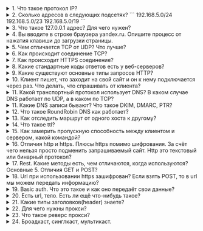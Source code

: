 <details>
<summary>
1. Что такое протокол IP?
</summary>
IP (Internet Protocol) - протокол сетевого уровня стека TCP/IP.

Основной задачей протокола является доставка датаграмм между хостами сетей TCP/IP через произвольное число промежуточных узлов (маршрутизаторов).

Функции, реализуемые IP:
- Основа передачи данных.
- Адресация.
- Маршрутизация.
- Фрагментация датаграмм.
Протокол IP не гарантирует надежной доставки пакета: пакеты могут прийти в неправильном порядке, пакет может быть утерян, пакет может продублироваться или оказаться поврежденным. За надежность доставки пакетов отвечают протоколы транспортного уровня.

На данный момент наиболее распространена четвертая версия протокола (IPv4), однако ведутся активные работы по внедрению более совершенного IPv6.
</details>
<details>
<summary>
2. Сколько адресов в следующих подсетях?
```
192.168.5.0/24
192.168.5.0/23
192.168.5.0/19
```
</summary>
192.168.5.0/24 - 254 хостов (+1 адрес сети, +1 broadcast)
192.168.5.0/23 - 510 хостов (+1 адрес сети, +1 broadcast)
192.168.5.0/19 - 8190 хостов (+1 адрес сети, +1 broadcast)
</details>
<details>
<summary>
3. Что такое 127.0.0.1 адрес? Для чего нужен?
</summary>
127.0.0.1 адрес или localhost доменное имя, а также зарезервированная сеть 127.0.0.1/8 частных IP адресов предназначены для тестирования программы на той же физической машине, где она запускается.

Использование адреса 127.0.0.1 позволяет устанавливать соединение и передавать информацию для программ-серверов, работающих на том же компьютере, что и программа-клиент, независимо от конфигурации аппаратных сетевых средств компьютера (не требуется сетевая карта, модем, и прочее коммуникационное оборудование, интерфейс реализуется при помощи драйвера псевдоустройства в ядре операционной системы)

Так же адрес 127.0.0.1 устанавливается для запрета доступа к сервису из внешней сети. Например: 
```
docker run -d -p 127.0.0.1:3306:3306 mysql
```
</details>
<details>
<summary>
4. Вы вводите в строке браузера yandex.ru. Опишите процесс от нажатия клавиши до загрузки страницы.
</summary>

Любой URL содержит следующую структуру `<протокол>/<хост>/путь`, например `https://yandex.ru/pogoda/samara`. Также URL может содержать данные для отображения страницы.

1. При вводе URL браузер смотрит на протокол запроса. Если протокол в URL не указан, то браузер смотрит на список HSTS (HTTP Strict Transport Security - механизм, принудительно активирующий защищенное соединение через протокол HTTPS), если хост есть в данном списке, то браузер отправит запрос по протоколу HTTPS, если нет, то по HTTP.

2. Для того, чтобы установить соединение с сервером, необходим его IP адрес. Так как мы используем домен, то необходимо установить соответствие домена и IP адреса сервера, где размещается ресурс. При запросе мы обращаемся к DNS. Cначала проверяется кеш DNS. Приоритет опроса DNS кеша следующий:
 - Кеш браузера,
 - Проверяется hosts файл ,
 - Кеш ОС,
 - Кеш роутера,
 - Кеш интернет-провайдера
Если данных о данном запрашиваеомом хосте в кеше нет, то:
 - DNS интернет провайдера отправляет запрос к контевому серверу DNS (.),
 - Если корневой сервер не знает запрашиваемого домена, то он отправляет запрос серверу ответственному за зону (.ru), в которому привязан домен,
 - Если DNS сервер зоны не знает запрашиваемого домена, то запрос отправляется к NS серверу домена.
IP адрес хоста, при его наличии у DNS сервера, возвращается обратно по цепочке

3. После того, как IP адрес хоста получили, необходимо сформировать на прикладном уровне запрос к серверу. К запросу добавляются следующие заголовки:
 - Прикладной уровень: протокол запроса (HTTP/S, FTP и т.д),
 - Транспортный (TCP/UDP): порт, по которому обращаемся к серверу.
 - Сетевой уровень: IP адрес пакета
 - Канальный уровень: определяет есть ли такой адрес в сети. Если нет, то пакет передаётся шлюзу. Устройство шлюза проверяет свою таблицу маршрутизации и направляет пакет в нужном направлении.

4. Далее выполняется следующий алгоритм действий установления соединения:
 - После того, как запрос достиг сервера, клиент отправляет клиенту запрос (client hello) и свою версию протокола TLS на защищенное соединение. 
 - Сервер отвечает клиенту (server hello) с информацией о выбранной версии TLS, методом шифрования, методом компресии и публичный сертификат сервера, подписанный центром сертификации. Сертификат содержит публичный ключ, который будет использован клиентом для шифрования данных. 
 - Клиент подтверждает сертификат сервера с помощью своего списка центров сертификации. Если сертификат подписан центром из списка, то серверу можно доверять.
 - Клиент шифрует данные публичным ключем и отправляет серверу зашифрованное сообщение.
 - Сервер расшифровывает сообщение с помощью своего приватного ключа и генерирует симметричный мастер-ключ и отправляет его клиенту.
 - Клиент отправляет серверу сообщение о финише, шифруя хэш передачи с помощью симметричного ключа.
 - Сервер генерирует собственный хеш, а затем расшифровывает полученный от клиента хэш, чтобы проверить совпадает ли хэш клиента с хэшом сервера. Если совпадение обнаружено, то сервер отправляет клиенту сообщение о финише. 

После этого защищенное соединение с сервером установлено.

5. Далее необходимо сформировать запрос серверу:
 - Клиент формирует запрос HTTP, в котором участвует метод (например GET), URL и версию протокола. Например `GET /pogoda/samara HTTP/2`.
 - Следующий заголовок клиента HOST, в котором указывается к какому хосту необходимо обратиться. Например `HOST: yandex.ru`. По заголовку HOST сервер может определить к какому сайту на сервере необходимо обратиться.
 - Запрос может также содержать и другие заголовки. Необходимо только, чтобы сервер смог понять эти заголовки.
</details>
<details>
<summary>
5. Чем отличается TCP от UDP? Что лучше?
</summary>
TCP – транспортный протокол передачи данных в сетях TCP/IP, предназначен для управления передачей данных интернета. Пакеты в TCP называются сегментами.
Ориентирован на соединение, используется для передачи данных (электронная почта, файлы, сообщения). При определении потери пакетов будет выполнен перезапрос потерянных пакетов.

UDP – транспортный протокол, передающий сообщения-датаграммы без необходимости установки соединения в IP-сети. Не ориентирован на установление соединения, используется в потоковой передаче данных (IPTV, VoIP). При потере пакетов перезапроса потерянных пакетов не происходит.

Нельзя сказать, что TCP лучше UDP, т.к. данные транспортные протоколы используются для различных типов передачи трафика.
</details>
<details>
<summary>
6. Как происходит соединение TCP?
</summary>

1. Клиент, который намеревается установить соединение, посылает серверу сегмент с номером последовательности и флагом SYN.
Дальнейший алгоритм:
Сервер получает сегмент, запоминает номер последовательности и пытается создать сокет (буферы и управляющие структуры памяти) для обслуживания нового клиента;
В случае успеха сервер посылает клиенту сегмент с номером последовательности и флагами SYN и ACK, и переходит в состояние SYN-RECEIVED;
В случае неудачи сервер посылает клиенту сегмент с флагом RST.
2. Если клиент получает сегмент с флагом SYN, то он запоминает номер последовательности и посылает сегмент с флагом ACK.
Дальнейший алгоритм:
Если он одновременно получает и флаг ACK (что обычно и происходит), то он переходит в состояние ESTABLISHED;
Если клиент получает сегмент с флагом RST, то он прекращает попытки соединиться;
Если клиент не получает ответа в течение 10 секунд, то он повторяет процесс соединения заново.

3. Если сервер в состоянии SYN-RECEIVED получает сегмент с флагом ACK, то он переходит в состояние ESTABLISHED.
В противном случае после тайм-аута он закрывает сокет и переходит в состояние CLOSED.
Процесс называется «трёхэтапным рукопожатием» (англ. three way handshake), так как несмотря на то что возможен процесс установления соединения с использованием четырёх сегментов (SYN в сторону сервера, ACK в сторону клиента, SYN в сторону клиента, ACK в сторону сервера), на практике для экономии времени используется три сегмента.
</details>
<details>
<summary>
7. Как происходит HTTPS соединение?
</summary>
Когда вы вводите адрес сайта в браузере, он спрашивает у сервера, установлен ли для сайта сертификат. В ответ сервер отправляет общую информацию об SSL-сертификате и публичный ключ, то есть сам сертификат. Браузер сверяет информацию со списком авторизованных центров сертификации. Если всё в порядке, браузер генерирует сеансовый ключ, зашифровывает его публичным ключом и отправляет на сервер. Сервер расшифровывает сообщение и сохраняет сеансовый ключ. После этого между браузером и сайтом устанавливается безопасное соединение через протокол HTTPS.

![https-process](imgs/https.png)
</details>
<details>
<summary>
8. Какие стандартные коды ответов есть у веб-серверов?
</summary>
 - 1XX — информационные коды. Они отвечают за процесс передачи данных. Это временные коды, они информируют о том, что запрос принят и обработка будет продолжаться.
 - 2XX — успешная обработка. Запрос был получен и успешно обработан сервером.
 - 3XX — перенаправление (редирект). Эти ответы сервера гласят, что нужно предпринять дальнейшие действия для выполнения запроса. Например, сделать запрос по другому адресу.
 - 4XX — ошибка пользователя. Это значит, что запрос не может быть выполнен по его вине.
 - 5XX — ошибка сервера. Эти коды возникают из-за ошибок на стороне сервера. В данном случае пользователь всё сделал правильно, но сервер не может выполнить запрос. Для кодов этого класса сервер обязательно показывает сообщение, что не может обработать запрос и по какой причине.
</details>
<details>
<summary>
9. Какие существуют основные типы запросов HTTP?
</summary>
Два наиболее часто используемых видов HTTP запросов это: GET и POST.

GET - запрашивает данные с определенного ресурса (сайта).
POST - отправляет данные на сервер для последующей их обработки.

Особенности GET запроса:
 - Может быть закэширован
 - Остается в истории браузера
 - Может быть закладкой в браузере
 - Не должен использоваться при работе с крайне важными данными
 - Имеет ограниченную длину
 - Должен применяться только для получения данных

Особенности POST запроса:
 - Не кэшируется
 - Не может быть закладкой в браузере
 - Не остаётся в истории браузера
 - Нет ограничений по длине запроса

| Заголовок | Описание |
|-----------|---------------------------------------------------------------------------------------------|
| HEAD | Тоже самое что GET, однако возвращает только HTTP заголовки и не возвращает тело документа. |
| DELETE | Удаляет определенный ресурс. |
| PUT | Загружает представление определенного URI. |
| OPTIONS | Возвращает список видов запросов, поддерживаемых веб-сервером. |
| CONNECT | Создает прозрачный TCP/IP туннель для передачи запросов. |
</details>
<details>
<summary>
10. Клиент пишет, что заходит на свой сайт и он к нему подключается через раз. Что делать, что спрашивать от клиента? 
</summary>
Необходимо спросить у клиента какую ошибку он наблюдает при неудачном запросе сайта, в какое время. Если проблема периодическая, то возможно проблема на стороне провайдера клиента. Необходимо запросить у клиента анализ сети с помощью утилит `traceroute`, `mtr` с того узла, где он наблюдает проблему и до сайта
</details>
<details>
<summary>
11. Какой транспортный протокол использует DNS? В каком случае DNS работает по UDP, а в каком по TCP?
</summary>
Все реализации DNS серверов должны поддерживать использование обоих протоколов транспортного уровня (TCP и UDP). Большинство DNS-запросов будет обрабатываться с использованием протокола UDP, исключение составляют трансфер зоны (Query type AXFR) и ответы сервера, превышающие 512 байт на одно сообщение. На вопрос "зачем?" ответ простой -- чтобы не использовались для DDoS.
</details>
<details>
<summary>
11. Какие DNS записи бывают? Что такое DKIM, DMARC, PTR?
</summary>
Основные DNS записи:

| Тип | Расшифрока | Описание |
|-|-|-|
| A | Address | Адресная запись, соответствие между именем и IP-адресом. |
| AAAA | Address v6 | Аналог A записи для IPv6 адресов. |
| CNAME | Canonical Name | Каноническое имя для псевдонима (одноуровневая переадресация) |
| MX | Mail Exchanger | Адрес почтового шлюза для домена. Состоит из двух частей — приоритета (чем число больше, тем ниже приоритет), и адреса узла. |
| NS | Authoritative name server | Адрес узла, отвечающего за доменную зону. Критически важна для функционирования самой системы доменных имён. |
| PTR | Pointer | Соответствие адреса имени — обратное соответствие для A и AAAA. |
| SOA | Start of authority | Указание на авторитетность информации, используется для указания на новую зону. |
| TXT | Text string | Запись произвольных двоичных данных, до 255 байт в размере. |
| SPF | Sender Policy Framework | Указывает серверы, которые могут отправлять почту с данного домена. |

DomainKeys Identified Mail (DKIM) — метод E-mail аутентификации, разработанный для обнаружения подделывания сообщений, пересылаемых по email. Метод дает возможность получателю проверить, что письмо действительно было отправлено с заявленного домена. DKIM упрощает борьбу с поддельными адресами отправителей, которые часто используются в фишинговых письмах и в почтовом спаме.

Domain-based Message Authentication, Reporting and Conformance (идентификация сообщений, создание отчётов и определение соответствия по доменному имени) или DMARC — это техническая спецификация, созданная группой организаций, предназначенная для снижения количества спамовых и фишинговых электронных писем, основанная на идентификации почтовых доменов отправителя на основании правил и признаков, заданных на почтовом сервере получателя.

Информация о DKIM и DMARC устанавливается в TXT записи домена.
</details>
<details>
<summary>
12. Что такое RoundRobin DNS как работает?
</summary>
Round-robin - алгоритм распределения нагрузки распределенной вычислительной системы методом перебора и упорядочения её элементов по круговому циклу.

Round-robin DNS работает, отвечая на запросы не только одним IP-адресом, а списком из нескольких адресов серверов, предоставляющих идентичный сервис. Порядок, в котором возвращаются IP-адреса из списка, основан на алгоритме Round-robin. То есть на практике на доменное имя назначаются несколько IP адресов серверов, которые отвечают на запросы.
</details>
<details>
<summary>
13. Как отследить маршрут от одного хоста к другому?
</summary>
Traceroute
</details>
<details>
<summary>
14. Что такое ttl?
</summary>
Время жизни пакета данных в протоколе IP. Определяет максимальное количество хопов (hop - участок между маршрутизаторами), которые пакет может пройти. Наличие этого параметра не позволяет пакету бесконечно ходить по сети. Каждый маршрутизатор при маршрутизации должен уменьшать значение TTL на единицу, но некоторые шлюзы можно настроить, чтобы игнорировать это. Пакеты, не достигшие адресата, но время жизни которых стало равно нулю, уничтожаются, а отправителю посылается сообщение ICMP Time Exceeded.
</details>
<details>
<summary>
15. Как замерить пропускную способность между клиентом и сервером, какой командой?
</summary>
iperf3. Необходимо запускать и на сервере и на клиенте. 
На сервере:
firewall-cmd --permanent --add-port=5201/tcp открыли порт для tcp
firewall-cmd --permanent --add-port=5201/udp открыли порт для udp 
firewall-cmd --reload - применили настройку брендмауэра
iperf3 -s запустили сервер
Server listening on 5201 - сервер ждет запросы
На клиенте: 
iperf3 -c 192.168.*.* адрес сервера
Получили ответ: 
    192.168.*.* — адрес клиента
    192.168.*.* — адрес сервера
    ID — идентификатор запросов, нужен для ориентирования, если к серверу идет несколько обращений.
    Interval — промежуток времени в секундах, на протяжении которого выполнялась передача данных.
    Transfer — сколько было передано данных за интервал времени.
    Bandwidth — средняя скорость передачи данных за интервал времени.
    Retr — количество повторно отправленных TCP-сегментов.
    Cwnd — одновременно переданных данных.
</details>
<details>
<summary>
16. Отличия http и https. Плюсы https помимо шифрования. За счёт чего нельзя просто подменить запрашиваемый сайт. Http это текстовый или бинарный протокол?
</summary>
HTTP посылает данные через порт 80, а HTTPS использует порт 443.
HTTP работает на уровне приложений, а HTTPS — на транспортном уровне.
Для HTTP не нужны SSL-сертификаты; для HTTPS нужен SSL-сертификат, подписанный центром сертификации.
HTTP не требует проверки домена, тогда как HTTPS требует хотя бы проверки домена, а для некоторых сертификатов даже проверки юридического документа.
В HTTP нет шифрования, HTTPS шифрует данные перед отправкой. 
SSL\TLS сертификаты связывают доменные имена с определенным публичным ключом. Это предотвращает возможность того, что злоумышленник предоставит свой публичный ключ, выдавая себя за сервер, к которому обращается клиент.
НТТP старых версий - текстовый, начиная с HTTP2 - бинарный.
</details>
<details>
<summary>
17. Rest. Какие методы есть, чем отличаются, когда используются? Основные 5. Отличия GET и POST?
</summary>
GET - Запрос информации. Запроса передается в URL
POST - Изменение. Запрос передается в теле запроса.
HEAD - изменился ли ресурс после последней проверки?
PUT - загрузка на ресурс
DELETE - удаление ресурса
</details>
<details>
<summary>
18. Url при использовании https зашифрован? Если взять POST, то в url мы можем передать информацию?
</summary>
Нет, не зашифрован.
В post можно передать информацию.
</details>
<details>
<summary>
19. Basic auth. Что это такое и как оно передаёт свои данные?
</summary>
За работу механизма базовой авторизации (BA) на стороне сервера отвечает сам сервер. Когда пользователь впервые пытается получить защищённый документ, браузер (клиент) посылает на сервер самый обычный запрос. Ответ сервера - не 200 (без шифрования) а 401 с полем WWW-Authenticate, сообщающее браузеру детали: авторизация будет проходить по Basic-сценарию, далее передается тело документа куда вводится логин и пароль. Это снова обычный GET-запрос, но теперь сервер получил информацию о пароле и имени пользователя в строке Authorization. Секретная информация не защищена, а просто закодирована методом base64 (RFC 2045).
Если имя и пароль удовлетворят сервер, то пользователь получит требуемый документ. 
В целом, не самый безопасный способ авторизации.
</details>
<details>
<summary>
20. Есть url, тело. Есть ли ещё что-нибудь такое?
</summary>
Заголовок
</details>
<details>
<summary>
21. Какие типы заголовков(header) знаете?
</summary>
Адрес хоста, агент юзера, печеньки, реферальная ссылка, принимать какой тип информации html/xml/text/image
</details>
<details>
<summary>
22. Для чего нужны прокси?
</summary>
Промежуточный сервер (комплекс программ) в компьютерных сетях, выполняющий роль посредника между пользователем и целевым сервером (при этом о посредничестве могут как знать, так и не знать обе стороны), позволяющий клиентам как выполнять косвенные запросы (принимая и передавая их через прокси-сервер) к другим сетевым службам, так и получать ответы.
</details>
<details>
<summary>
23. Что такое реверс прокси?
</summary>
тип прокси-сервера, который ретранслирует запросы клиентов из внешней сети на один или несколько серверов, логически расположенных во внутренней сети. Для клиента это выглядит так, будто запрашиваемые ресурсы находятся непосредственно на прокси-сервере. В отличие от классического прокси, который перенаправляет запросы клиентов к любым серверам в Интернете и возвращает им результат, обратный прокси непосредственно взаимодействует лишь с ассоциированными с ним серверами и возвращает ответ только от них. Используют для: 
Может скрывать существование опрашиваемых им серверов и их характеристики.
Применение файрвола в обратном прокси-сервере может защитить от наиболее распространенных веб-атак, таких как DoS или DDoS.
Основной веб-сайт может не поддерживать подключение по SSL, однако это можно реализовать с помощью обратного прокси-сервера, который может быть оборудован аппаратным SSL-ускорителем.
Выполненяет функцию балансировщика нагрузки между несколькими серверами, подменяя URL таким образом, чтобы использовался оптимальный сервер.
Уменьшение нагрузки на основные сервера благодаря кэшированию статического и динамического контента.
Сжатие содержимого для уменьшения времени его загрузки.
Тестирование, например, A/B-тестирование, изменяя код страниц. Полученные данные можно использовать для последующей оптимизации.
</details>
<details>
<summary>
24.  Броадкаст, синглкаст, мультикаст.
</summary>
Broadcast — широковещательная рассылка — один отправитель, получатели — все устройства в широковещательном сегменте. (Пример: ARP-запрос). 
Синглкаст (Unicast) одноадресная рассылка — один отправитель, один получатель. (Пример: запрос HTTP-странички у WEB-сервера).
Multicast - многоадресная рассылка — один отправитель, много получателей. (Пример: IPTV).
</details>
